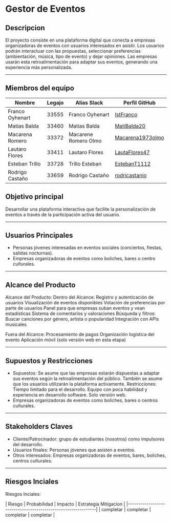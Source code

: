 # Gestor de Eventos

## Descripcion

El proyecto consiste en una plataforma digital que conecta a empresas organizadoras de eventos con usuarios interesados en asistir. Los usuarios podrán interactuar con las propuestas, seleccionar preferencias (ambientación, música, tipo de evento) y dejar opiniones. Las empresas usarán esta retroalimentación para adaptar sus eventos, generando una experiencia más personalizada.

---

## Miembros del equipo

| Nombre           | Legajo | Alias Slack      | Perfil GitHub                                   |
|------------------|--------|------------------|--------------------------------------------------|
| Franco Oyhenart  | 33555  | Franco Oyhenart  | [IstFranco](https://github.com/IstFranco)       |
| Matias Balda     | 33460  | Matias Balda     | [MatiBalda20](https://github.com/MatiBalda20)   |
|Macarena Romero   | 33372  | Macarene Romero Olmo | [Macarena1973olmo](https://github.com/Macarena1973olmo) |
| Lautaro Flores   | 33411  | Lautaro Flores   | [LautaFlores47](https://github.com/LautaroFlores47) |
| Esteban Trillo   | 33728  | Trillo Esteban   | [EstebanT1112](https://github.com/EstebanT1112) |
| Rodrigo Castaño  | 33659  | Rodrigo Castaño  | [rodricastanio](https://github.com/rodricastanio)|

## Objetivo principal

Desarrollar una plataforma interactiva que facilite la personalización de eventos a través de la participación activa del usuario.

---

## Usuarios Principales

- Personas jóvenes interesadas en eventos sociales (conciertos, fiestas, salidas nocturnas).
- Empresas organizadoras de eventos como boliches, bares o centro culturales.

---

## Alcance del Producto
Alcance del Producto:
Dentro del Alcance: 
 Registro y autenticación de usuarios 
 Visualización de eventos disponibles 
 Votación de preferencias por parte de usuarios 
 Panel para que empresas suban eventos y vean estadísticas 
 Sistema de comentarios y valoraciones 
 Búsqueda y filtros: Buscar canciones por género, artista o popularidad 
 Integración con APIs musicales 
 
Fuera del Alcance: 
 Procesamiento de pagos 
 Organización logística del evento 
 Aplicación móvil (solo versión web en esta etapa) 

---
## Supuestos y Restricciones
- Supuestos: Se asume que las empresas estarán dispuestas a adaptar sus eventos según la retroalimentación del público. También se asume que los usuarios utilizarán la plataforma activamente.
Restricciones: Tiempo limitado para el desarrollo. Equipo con poca habilidad y experiencia en desarrollo  software. Solo versión web.
- Empresas organizadoras de eventos como boliches, bares o centros culturales.

---

## Stakeholders Claves

- Cliente/Patrocinador: grupo de estudiantes (nosotros) como impulsores del desarrollo.
- Usuarios finales: Personas jóvenes que asisten a eventos.
- Otros interesados: Empresas organizadoras de eventos, bares, boliches, centros culturales.

---

## Riesgos Inciales
Riesgos Inciales:

| Riesgo    | Probabilidad | Impacto   | Estrategia Mitigacion |
|--------------------------------------------------------------|
| completar | completar    | completar | completar             |
